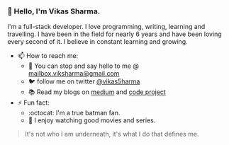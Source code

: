 ### 👋 Hello, I'm Vikas Sharma. 
I'm a full-stack developer.
I love programming, writing, learning and travelling. I have been in the field for nearly 6 years and have been loving every second of it.
I believe in constant learning and growing. 

- 📫 How to reach me:
  - :e-mail: You can stop and say hello to me @ mailbox.viksharma@gmail.com 
  - :bird: follow me on twitter [@vikas5harma](https://twitter.com/vikas5harma)
  - :books: Read my blogs on [medium](https://medium.com/@mailbox.viksharma) and [code project](https://www.codeproject.com/script/Membership/View.aspx?mid=11807614)
- ⚡ Fun fact:
  - :octocat: I'm a true batman fan.
  - :movie_camera: I enjoy watching good movies and series.
  
 > It's not who I am underneath, it's what I do that defines me.
  



<!--
**vikas0sharma/vikas0sharma** is a ✨ _special_ ✨ repository because its `README.md` (this file) appears on your GitHub profile.

Here are some ideas to get you started:

- 🔭 I’m currently working on ...
- 🌱 I’m currently learning ...
- 👯 I’m looking to collaborate on ...
- 🤔 I’m looking for help with ...
- 💬 Ask me about ...
- 📫 How to reach me: ...
- 😄 Pronouns: ...
- ⚡ Fun fact: ...
-->
